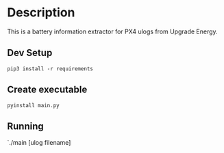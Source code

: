 # Description
This is a battery information extractor for PX4 ulogs from Upgrade Energy.

## Dev Setup
`pip3 install -r requirements`

## Create executable
`pyinstall main.py`

## Running
`./main [ulog filename] 